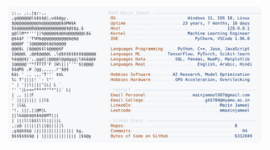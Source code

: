<picture>
  <source srcset="https://raw.githubusercontent.com/mmazinjameel/mmazinjameel/main/dark_mode.svg?v=1750486441" media="(prefers-color-scheme: dark)">
  <img src="https://raw.githubusercontent.com/mmazinjameel/mmazinjameel/main/light_mode.svg?v=1750486441">
</picture>
